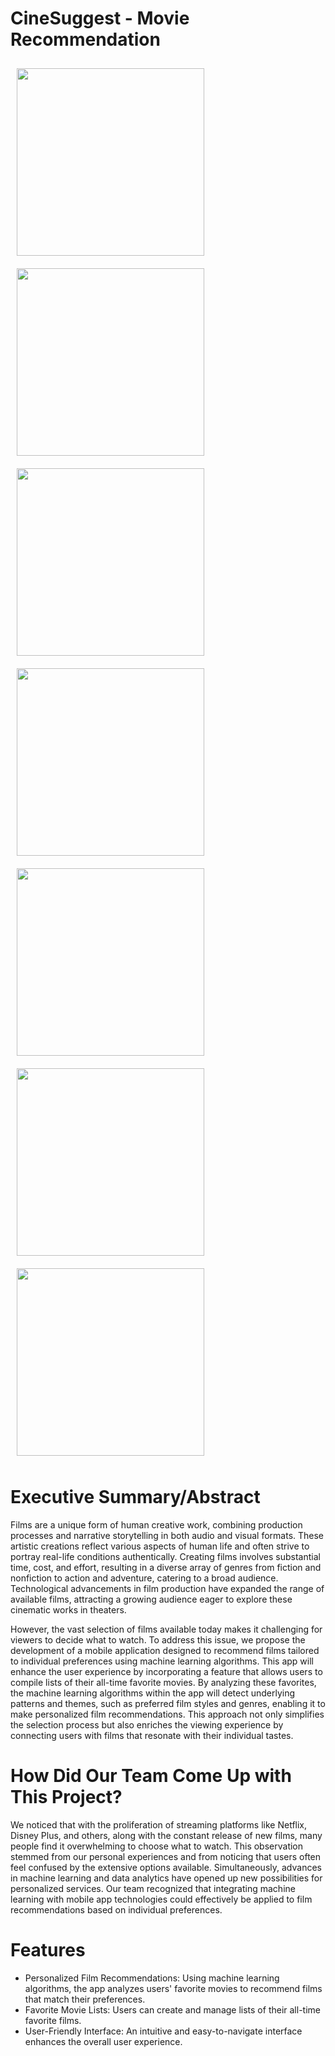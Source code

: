 # CineSuggest - Movie Recommendation

<img src="https://github.com/CineSuggest-dev-team1/CineSuggest/assets/90821463/55d662df-1f67-441f-a4fd-95572b520825" width="300" style="margin: 10px;">
<img src="https://github.com/CineSuggest-dev-team1/CineSuggest/assets/90821463/2e40acea-c9de-4316-9afa-71cb015a4897" width="300" style="margin: 10px;">
<img src="https://github.com/CineSuggest-dev-team1/CineSuggest/assets/90821463/d5706b67-0b1d-4b97-b5bb-64e24f832612" width="300" style="margin: 10px;">
<img src="https://github.com/CineSuggest-dev-team1/CineSuggest/assets/90821463/4176668c-a6a9-4dc7-ab8f-aa348661a62b" width="300" style="margin: 10px;">

<img src="https://github.com/CineSuggest-dev-team1/CineSuggest/assets/90821463/716d0e43-6cae-4937-8f1d-c485ef388568" width="300" style="margin: 10px;">
<img src="https://github.com/CineSuggest-dev-team1/CineSuggest/assets/90821463/19250d4a-3a0d-4c28-b2b1-c6725e98bc9b" width="300" style="margin: 10px;">
<img src="https://github.com/CineSuggest-dev-team1/CineSuggest/assets/90821463/11590f20-d5bb-4dc8-a7af-9b5244846c5d" width="300" style="margin: 10px;">


# Executive Summary/Abstract
Films are a unique form of human creative work, combining production processes and narrative storytelling in both audio and visual formats. These artistic creations reflect various aspects of human life and often strive to portray real-life conditions authentically. Creating films involves substantial time, cost, and effort, resulting in a diverse array of genres from fiction and nonfiction to action and adventure, catering to a broad audience. Technological advancements in film production have expanded the range of available films, attracting a growing audience eager to explore these cinematic works in theaters.

However, the vast selection of films available today makes it challenging for viewers to decide what to watch. To address this issue, we propose the development of a mobile application designed to recommend films tailored to individual preferences using machine learning algorithms. This app will enhance the user experience by incorporating a feature that allows users to compile lists of their all-time favorite movies. By analyzing these favorites, the machine learning algorithms within the app will detect underlying patterns and themes, such as preferred film styles and genres, enabling it to make personalized film recommendations. This approach not only simplifies the selection process but also enriches the viewing experience by connecting users with films that resonate with their individual tastes.


# How Did Our Team Come Up with This Project?
We noticed that with the proliferation of streaming platforms like Netflix, Disney Plus, and others, along with the constant release of new films, many people find it overwhelming to choose what to watch. This observation stemmed from our personal experiences and from noticing that users often feel confused by the extensive options available. Simultaneously, advances in machine learning and data analytics have opened up new possibilities for personalized services. Our team recognized that integrating machine learning with mobile app technologies could effectively be applied to film recommendations based on individual preferences.

# Features
- Personalized Film Recommendations: Using machine learning algorithms, the app analyzes users' favorite movies to recommend films that match their preferences.
- Favorite Movie Lists: Users can create and manage lists of their all-time favorite films.
- User-Friendly Interface: An intuitive and easy-to-navigate interface enhances the overall user experience.
